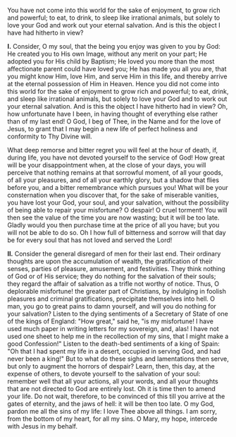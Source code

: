 
You have not come into this world for the sake of enjoyment, to grow rich and powerful; to eat, to drink, to sleep like irrational animals, but solely to love your God and work out your eternal salvation. And is this the object I have had hitherto in view?

**I\.** Consider, O my soul, that the being you enjoy was given to you by God: He created you to His own Image, without any merit on your part; He adopted you for His child by Baptism; He loved you more than the most affectionate parent could have loved you; He has made you all you are, that you might know Him, love Him, and serve Him in this life, and thereby arrive at the eternal possession of Him in Heaven. Hence you did not come into this world for the sake of enjoyment to grow rich and powerful; to eat, drink, and sleep like irrational animals, but solely to love your God and to work out your eternal salvation. And is this the object I have hitherto had in view? Oh, how unfortunate have I been, in having thought of everything else rather than of my last end! O God, I beg of Thee, in the Name and for the love of Jesus, to grant that I may begin a new life of perfect holiness and conformity to Thy Divine will.

What deep remorse and bitter regret you will feel at the hour of death, if, during life, you have not devoted yourself to the service of God! How great will be your disappointment when, at the close of your days, you will perceive that nothing remains at that sorrowful moment, of all your goods, of all your pleasures, and of all your earthly glory, but a shadow that flies before you, and a bitter remembrance which pursues you! What will be your consternation when you discover that, for the sake of miserable vanities, you have lost your God, your soul, and your salvation, without the possibility of being able to repair your misfortune? O despair! O cruel torment! You will then see the value of the time you are now wasting; but it will be too late. Gladly would you then purchase time at the price of all you have; but you will not be able to do so. Oh I how full of bitterness and sorrow will that day be for every soul that has not loved and served the Lord!

**II\.** Consider the general disregard of men for their last end. Their ordinary thoughts are upon the accumulation of wealth, the gratification of their senses, parties of pleasure, amusement, and festivities. They think nothing of God or of His service; they do nothing for the salvation of their souls; they regard the affair of salvation as a trifle not worthy of notice. Thus, O deplorable misfortune! the greater part of Christians, by indulging in foolish pleasures and criminal gratifications, precipitate themselves into hell. O man, you go to great pains to damn yourself, and will you do nothing for your salvation? Listen to the dying sentiments of a Secretary of State of one of the kings of England: \"How great,\" said he, \"is my misfortune! I have used much paper in writing letters for my sovereign, and, alas! I have not used one sheet to help me in the recollection of my sins, that I might make a good Confession!\" Listen to the death-bed sentiments of a king of Spain: \"Oh that I had spent my life in a desert, occupied in serving God, and had never been a king!\" But to what do these sighs and lamentations then serve, but only to augment the horrors of despair? Learn, then, this day, at the expense of others, to devote yourself to the salvation of your soul: remember well that all your actions, all your words, and all your thoughts that are not directed to God are entirely lost. Oh it is time then to amend your life. Do not wait, therefore, to be convinced of this till you arrive at the gates of eternity, and the jaws of hell: it will be then too late. O my God, pardon me all the sins of my life: I love Thee above all things. I am sorry, from the bottom of my heart, for all my sins. O Mary, my hope, intercede with Jesus in my behalf.

